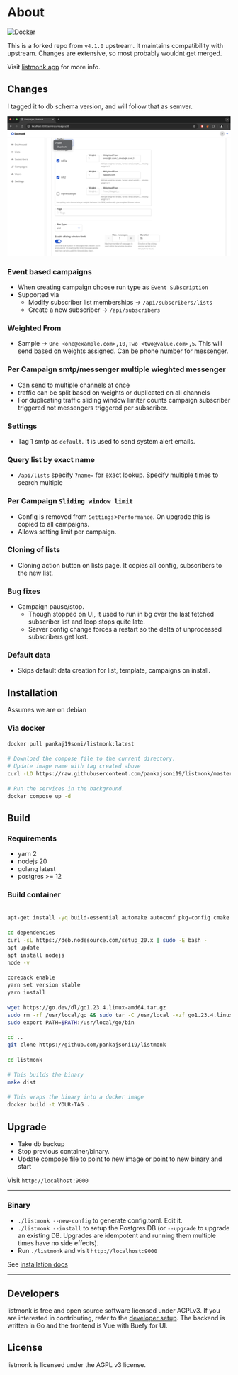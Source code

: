 # About

![Docker](https://github.com/pankajsoni19/listmonk/actions/workflows/build.yml/badge.svg)

This is a forked repo from `v4.1.0` upstream. It maintains compatibility with upstream. Changes are extensive, so most probably wouldnt get merged.

Visit [listmonk.app](https://listmonk.app) for more info.

## Changes

I tagged it to db schema version, and will follow that as semver.

![alt text](.github/images/shot1.png)

### Event based campaigns

- When creating campaign choose run type as `Event Subscription`
- Supported via
  - Modify subscriber list memberships -> `/api/subscribers/lists`
  - Create a new subscriber -> `/api/subscribers`

### Weighted From

- Sample -> `One <one@example.com>,10,Two <two@value.com>,5`. This will send based on weights assigned. Can be phone number for messenger.

### Per Campaign smtp/messenger multiple wieghted messenger

- Can send to multiple channels at once
- traffic can be split based on weights or duplicated on all channels
- For duplicating traffic sliding window limiter counts campaign subscriber triggered not messengers triggered per subscriber.

### Settings

- Tag 1 smtp as `default`. It is used to send system alert emails.

### Query list by exact name

- `/api/lists` specify `?name=` for exact lookup. Specify multiple times to search multiple

### Per Campaign `Sliding window limit`

- Config is removed from `Settings`>`Performance`. On upgrade this is copied to all campaigns.
- Allows setting limit per campaign.

### Cloning of lists

- Cloning action button on lists page. It copies all config, subscribers to the new list.

### Bug fixes

- Campaign pause/stop.
  - Though stopped on UI, it used to run in bg over the last fetched subscriber list and loop stops quite late.
  - Server config change forces a restart so the delta of unprocessed subscribers get lost.

### Default data

- Skips default data creation for list, template, campaigns on install.

## Installation

Assumes we are on debian

### Via docker

```bash
docker pull pankaj19soni/listmonk:latest

# Download the compose file to the current directory.
# Update image name with tag created above
curl -LO https://raw.githubusercontent.com/pankajsoni19/listmonk/master/docker-compose.yml

# Run the services in the background.
docker compose up -d
```

## Build

### Requirements

- yarn 2
- nodejs 20
- golang latest
- postgres >= 12

### Build container

```bash

apt-get install -yq build-essential automake autoconf pkg-config cmake libssl-dev git git-lfs

cd dependencies
curl -sL https://deb.nodesource.com/setup_20.x | sudo -E bash -
apt update
apt install nodejs
node -v

corepack enable
yarn set version stable
yarn install

wget https://go.dev/dl/go1.23.4.linux-amd64.tar.gz
sudo rm -rf /usr/local/go && sudo tar -C /usr/local -xzf go1.23.4.linux-amd64.tar.gz
sudo export PATH=$PATH:/usr/local/go/bin

cd ..
git clone https://github.com/pankajsoni19/listmonk

cd listmonk

# This builds the binary
make dist

# This wraps the binary into a docker image
docker build -t YOUR-TAG .
```

## Upgrade

- Take db backup
- Stop previous container/binary.
- Update compose file to point to new image or point to new binary and start

Visit `http://localhost:9000`

---

### Binary

- `./listmonk --new-config` to generate config.toml. Edit it.
- `./listmonk --install` to setup the Postgres DB (or `--upgrade` to upgrade an existing DB. Upgrades are idempotent and running them multiple times have no side effects).
- Run `./listmonk` and visit `http://localhost:9000`

See [installation docs](https://listmonk.app/docs/installation)

---

## Developers

listmonk is free and open source software licensed under AGPLv3. If you are interested in contributing, refer to the [developer setup](https://listmonk.app/docs/developer-setup). The backend is written in Go and the frontend is Vue with Buefy for UI.

## License

listmonk is licensed under the AGPL v3 license.
